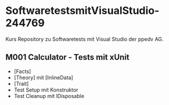 # SoftwaretestsmitVisualStudio-244769
Kurs Repository zu Softwaretests mit Visual Studio der ppedv AG.

## M001 Calculator - Tests mit xUnit

- [Facts]
- [Theory] mit [InlineData]
- [Trait]
- Test Setup mit Konstruktor
- Test Cleanup mit IDisposable
